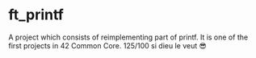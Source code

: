 # ft_printf
A project which consists of reimplementing part of printf. It is one of the first projects in 42 Common Core.
125/100 si dieu le veut 😎
